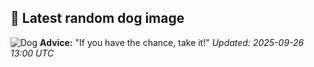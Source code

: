 ## 🐶 Latest random dog image
![Dog](https://images.dog.ceo/breeds/spaniel-sussex/n02102480_6047.jpg)
**Advice:** "If you have the chance, take it!"
*Updated: 2025-09-26 13:00 UTC*
